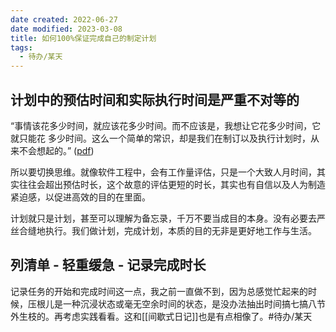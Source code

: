 ```yaml
---
date created: 2022-06-27
date modified: 2023-03-08
title: 如何100%保证完成自己的制定计划
tags:
  - 待办/某天
---
```


## 计划中的预估时间和实际执行时间是严重不对等的

“事情该花多少时间，就应该花多少时间。而不应该是，我想让它花多少时间，它就只能花 多少时间。这么一个简单的常识，却是我们在制订以及执行计划时，从来不会想起的。” ([pdf](zotero://open-pdf/library/items/MCHT2E7V?page=2&annotation=GAXFJZA4))

所以要切换思维。就像软件工程中，会有工作量评估，只是一个大致人月时间，其实往往会超出预估时长，这个故意的评估更短的时长，其实也有自信以及人为制造紧迫感，以促进高效的目的在里面。

计划就只是计划，甚至可以理解为备忘录，千万不要当成目的本身。没有必要去严丝合缝地执行。我们做计划，完成计划，本质的目的无非是更好地工作与生活。

## 列清单 - 轻重缓急 - 记录完成时长

记录任务的开始和完成时间这一点，我之前一直做不到，因为总感觉忙起来的时候，压根儿是一种沉浸状态或毫无空余时间的状态，是没办法抽出时间搞七搞八节外生枝的。再考虑实践看看。这和[[间歇式日记]]也是有点相像了。#待办/某天
